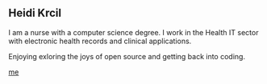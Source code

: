 ## Heidi Krcil

I am a nurse with a computer science degree. I work in the Health IT sector with electronic health records and clinical applications.

Enjoying exloring the joys of open source and getting back into coding. 

[me](https://github.com/hkrcil)


